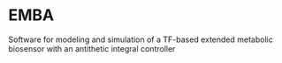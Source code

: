 # EMBA
Software for modeling and simulation of a TF-based extended metabolic biosensor with an antithetic integral controller
